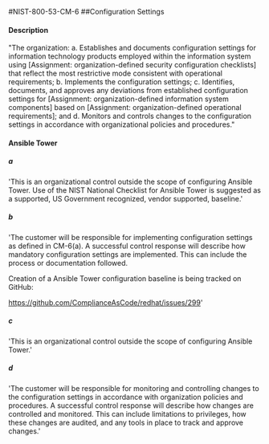 #NIST-800-53-CM-6
##Configuration Settings
#### Description
"The organization:
  a.  Establishes and documents configuration settings for information technology products employed within the information system using [Assignment: organization-defined security configuration checklists] that reflect the most restrictive mode consistent with operational requirements;
  b.  Implements the configuration settings;
  c.  Identifies, documents, and approves any deviations from established configuration settings for [Assignment: organization-defined information system components] based on [Assignment: organization-defined operational requirements]; and
  d.  Monitors and controls changes to the configuration settings in accordance with organizational policies and procedures."
#### Ansible Tower

##### a
'This is an organizational control outside the scope of configuring
Ansible Tower. Use of the NIST National Checklist
for Ansible Tower is suggested as a supported,
US Government recognized, vendor supported, baseline.'


##### b
'The customer will be responsible for implementing configuration
settings as defined in CM-6(a). A successful control response will
describe how mandatory configuration settings are implemented. This can
include the process or documentation followed.

Creation of a Ansible Tower configuration baseline
is being tracked on GitHub:

https://github.com/ComplianceAsCode/redhat/issues/299'


##### c
'This is an organizational control outside the scope of configuring
Ansible Tower.'


##### d
'The customer will be responsible for monitoring and controlling
changes to the configuration settings in accordance with organization
policies and procedures. A successful control response will describe
how changes are controlled and monitored. This can include limitations
to privileges, how these changes are audited, and any tools in place to
track and approve changes.'

